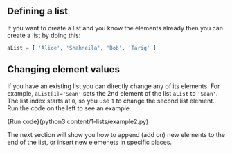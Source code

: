 ## Defining a list

If you want to create a list and you know the elements already then you can create a list by doing this:

```python
aList = [ 'Alice', 'Shahneila', 'Bob', 'Tariq' ]
```

## Changing element values

If you have an existing list you can directly change any of its elements. For example, `aList[1]='Sean'` sets the 2nd element of the list `aList` to `'Sean'`. The list index starts at `0`, so you use `1` to change the second list element. Run the code on the left to see an example.

{Run code}(python3 content/1-lists/example2.py)

The next section will show you how to append (add on) new elements to the end of the list, or insert new elemenets in specific places.
